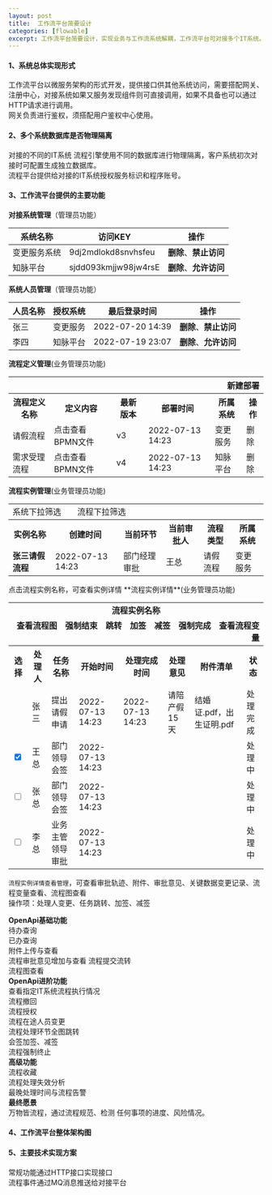 ```yaml
---
layout: post
title:  工作流平台简要设计
categories: [flowable]
excerpt: 工作流平台简要设计，实现业务与工作流系统解耦，工作流平台可对接多个IT系统。
---
```

#### 1、系统总体实现形式
工作流平台以微服务架构的形式开发，提供接口供其他系统访问，需要搭配网关、注册中心，对接系统如果又服务发现组件则可直接调用，如果不具备也可以通过HTTP请求进行调用。  
网关负责进行鉴权，须搭配用户鉴权中心使用。

#### 2、多个系统数据库是否物理隔离
对接的不同的IT系统 流程引擎使用不同的数据库进行物理隔离，客户系统初次对接时可配置生成独立数据库。  
流程平台提供给对接的IT系统授权服务标识和程序账号。

#### 3、工作流平台提供的主要功能
**对接系统管理**（管理员功能）  

| 系统名称 | 访问KEY | 操作 |
| ---- | ---- | ---- |
| 变更服务系统 | 9dj2mdlokd8snvhsfeu | **删除**、**禁止访问** |
| 知脉平台 | sjdd093kmjjw98jw4rsE | **删除**、**允许访问** |


**系统人员管理**（管理员功能）  

| 人员名称 | 授权系统 | 最后登录时间 | 操作 |
| ---- | ---- | ---- | ---- |
| 张三 | 变更服务 | 2022-07-20 14:39 | **删除**、**禁止访问** |
| 李四 | 知脉平台 | 2022-07-19 23:07 | **删除**、**允许访问** |


**流程定义管理**(业务管理员功能)  
<table>
<tr>
 <th colspan="6" style="text-align:right;">新建部署</th>
</tr>
<tr>
<th>流程定义名称</th>
 <th>定义内容</th><th>最新版本</th>
 <th>部署时间</th>
 <th>所属系统</th><th>操作</th>
</tr>
<tr>
  <td>请假流程</td>
  <td>点击查看BPMN文件</td><td title="点击查看历史版本">v3</td>
  <td>2022-07-13 14:23</td><td>变更服务</td>
  <td>删除</td>
</tr>
<tr>
<td>需求受理流程</td>
<td>点击查看BPMN文件</td><td title="点击查看历史版本">v4</td>
<td>2022-07-13 14:23</td><td>知脉平台</td>
<td>删除</td>
</tr>
</table>



**流程实例管理**(业务管理员功能)  
<table>
<tr>
 <td colspan="6" style="text-align:left;">系统下拉筛选　　流程下拉筛选　　　　　　　　　</td>
</tr>
<tr><th title="点击查看详情">实例名称</th><th>创建时间</th><th>当前环节</th><th>当前审批人</th><th>流程类型</th><th>所属系统</th>
</tr>
<tr>
   <td><b>张三请假流程</b></td><td>2022-07-13 14:23</td><td>部门经理审批
   </td><td>王总</td><td>请假流程</td><td>变更服务</td>
</tr>
</table>
点击流程实例名称，可查看实例详情
**流程实例详情**(业务管理员功能)  
<table>
<tr>
<td colspan="9" style="text-align:center;"><b>流程实例名称</b></td>
</tr>
<tr>
<td colspan="9" style="text-align:right;"><b>查看流程图　强制结束　跳转　加签　减签　强制完成　查看流程变量</b></td>
</tr>
<tr><th>选择</th>
<th>处理人</th><th>任务名称</th><th>开始时间</th><th>处理完成时间</th><th>处理意见</th><th>附件清单</th><th>状态</th>
</tr>
<tr><td></td>
<td>张三</td><td>提出请假申请</td><td>2022-07-13 14:23</td><td>2022-07-13 14:23</td><td>请陪产假15天</td><td>结婚证.pdf，出生证明.pdf</td><td>处理完成</td>
</tr>
<tr><td><input type="checkbox" checked="checked" /></td>
<td>王总</td><td>部门领导会签</td><td>2022-07-13 14:23</td><td></td><td></td><td></td><td>处理中</td>
</tr>
<tr><td><input type="checkbox" /></td>
<td>张总</td><td>部门领导会签</td><td>2022-07-13 14:23</td><td></td><td></td><td></td><td>处理中</td>
</tr>
<tr><td><input type="checkbox" /></td>
<td>李总</td><td>业务主管领导审批</td><td>2022-07-13 14:23</td><td></td><td></td><td></td><td>处理中</td>
</tr>
</table>

`流程实例详情查看管理`，可查看审批轨迹、附件、审批意见、关键数据变更记录、流程变量查看、流程图查看  
操作项：处理人变更、任务跳转、加签、减签  


**OpenApi基础功能**  
待办查询  
已办查询  
附件上传与查看  
流程审批意见增加与查看
流程提交流转  
流程图查看   
**OpenApi进阶功能**  
查看指定IT系统流程执行情况  
流程撤回  
流程授权  
流程在途人员变更  
流程处理环节全图跳转  
会签加签、减签  
流程强制终止  
**高级功能**  
流程收藏  
流程处理失效分析  
最晚处理时间与流程告警   
**最终愿景**  
万物皆流程，通过流程规范、检测 任何事项的进度、风险情况。  




#### 4、工作流平台整体架构图


#### 5、主要技术实现方案
常规功能通过HTTP接口实现接口  
流程事件通过MQ消息推送给对接平台
